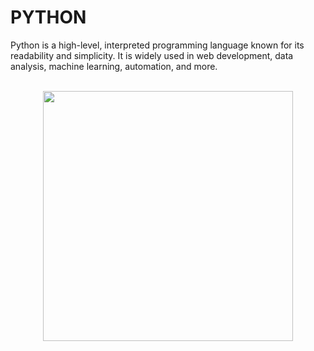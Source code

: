<h1>PYTHON</h1>

<p>Python is a high-level, interpreted programming language known for its readability and simplicity. It is widely used in web development, data analysis, machine learning, automation, and more.</p>

<br>

<div align="center">
    <img src="https://upload.wikimedia.org/wikipedia/commons/c/c3/Python-logo-notext.svg" width="400px" />
</div>
